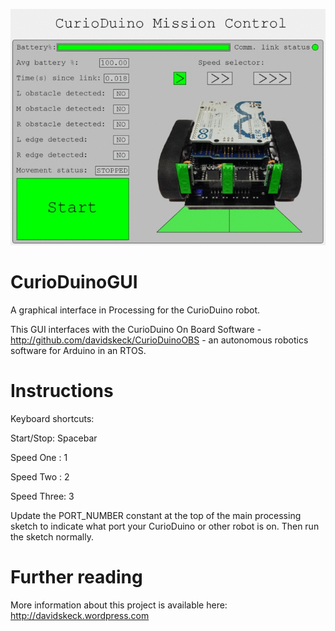 ![GUI](data/GUI.gif)

CurioDuinoGUI
=============
A graphical interface in Processing for the CurioDuino robot. 

This GUI interfaces with the CurioDuino On Board Software - http://github.com/davidskeck/CurioDuinoOBS - an autonomous robotics software for Arduino in an RTOS.

Instructions
============
Keyboard shortcuts:

Start/Stop: Spacebar

Speed One : 1

Speed Two : 2

Speed Three: 3

Update the PORT_NUMBER constant at the top of the main processing sketch to indicate what port your CurioDuino or other robot is on. Then run the sketch normally.

Further reading
===============
More information about this project is available here: http://davidskeck.wordpress.com
